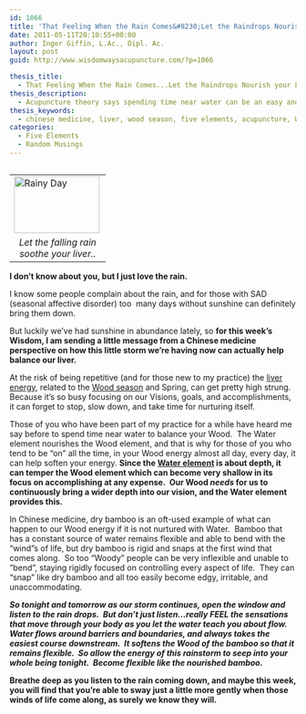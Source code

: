```yaml
---
id: 1066
title: 'That Feeling When the Rain Comes&#8230;Let the Raindrops Nourish your Liver.'
date: 2011-05-11T20:10:55+00:00
author: Inger Giffin, L.Ac., Dipl. Ac.
layout: post
guid: http://www.wisdomwaysacupuncture.com/?p=1066

thesis_title:
  - That Feeling When the Rain Comes...Let the Raindrops Nourish your Liver.
thesis_description:
  - Acupuncture theory says spending time near water can be an easy and relaxing way to stay balanced in the middle of busy lives and to soften our liver.
thesis_keywords:
  - chinese medicine, liver, wood season, five elements, acupuncture, Wood element
categories:
  - Five Elements
  - Random Musings
---
```

<table width="150" align="left">
  <tr>
    <td width="150">
      <img src="http://ih.constantcontact.com/fs085/1102844965003/img/77.jpg" alt="Rainy Day" width="150" height="99.75" align="left" border="0" />
    </td>
  </tr>
  
  <tr>
    <td style="text-align: center;">
      <em>Let the falling rain soothe your liver..</em>
    </td>
  </tr>
</table>

**I don&#8217;t know about you, but I just love the rain.**

I know some people complain about the rain, and for those with SAD (seasonal affective disorder) too  many days without sunshine can definitely bring them down.

But luckily we&#8217;ve had sunshine in abundance lately, so **for this week&#8217;s Wisdom, I am sending a little message from a Chinese medicine perspective on how this little storm we&#8217;re having now can actually help balance our liver.**

At the risk of being repetitive (and for those new to my practice) the [liver energy](http://www.wisdomwaysacupuncture.com/2018/05/10/the-wood-element-of-acupuncture-theory/), related to the [Wood season](http://www.wisdomwaysacupuncture.com/2018/05/15/ready-set-wood-season-what-acupuncture-theory-has-to-say-about-spring/) and Spring, can get pretty high strung.  Because it&#8217;s so busy focusing on our Visions, goals, and accomplishments, it can forget to stop, slow down, and take time for nurturing itself.

Those of you who have been part of my practice for a while have heard me say before to spend time near water to balance your Wood.  The Water element nourishes the Wood element, and that is why for those of you who tend to be &#8220;on&#8221; all the time, in your Wood energy almost all day, every day, it can help soften your energy.  **Since the [Water element](http://www.wisdomwaysacupuncture.com/2018/01/12/the-depths-of-water-will-keep-you-balanced-this-winter/) is about depth, it can temper the Wood element which can become very shallow in its focus on accomplishing at any expense.  Our Wood _needs_ for us to continuously bring a wider depth into our vision, and the Water element provides this.**

In Chinese medicine, dry bamboo is an oft-used example of what can happen to our Wood energy if it is not nurtured with Water.  Bamboo that has a constant source of water remains flexible and able to bend with the &#8220;wind&#8221;s of life, but dry bamboo is rigid and snaps at the first wind that comes along.  So too &#8220;Woody&#8221; people can be very inflexible and unable to &#8220;bend&#8221;, staying rigidly focused on controlling every aspect of life.  They can &#8220;snap&#8221; like dry bamboo and all too easily become edgy, irritable, and unaccommodating.

_**So tonight and tomorrow as our storm continues, open the window and listen to the rain drops.  But don&#8217;t just listen&#8230;really FEEL the sensations that move through your body as you let the water teach you about flow.  Water flows around barriers and boundaries, and always takes the easiest course downstream.  It softens the Wood of the bamboo so that it remains flexible.  So allow the energy of this rainstorm to seep into your whole being tonight.  Become flexible like the nourished bamboo.**_ 

**Breathe deep as you listen to the rain coming down, and maybe this week, you will find that you&#8217;re able to sway just a little more gently when those winds of life come along, as surely we know they will.**